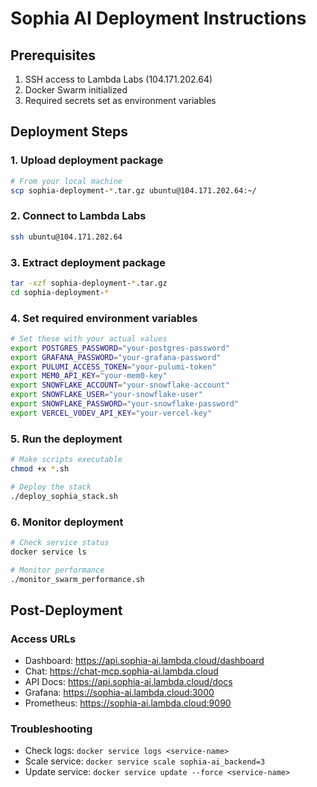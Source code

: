 # Sophia AI Deployment Instructions

## Prerequisites
1. SSH access to Lambda Labs (104.171.202.64)
2. Docker Swarm initialized
3. Required secrets set as environment variables

## Deployment Steps

### 1. Upload deployment package
```bash
# From your local machine
scp sophia-deployment-*.tar.gz ubuntu@104.171.202.64:~/
```

### 2. Connect to Lambda Labs
```bash
ssh ubuntu@104.171.202.64
```

### 3. Extract deployment package
```bash
tar -xzf sophia-deployment-*.tar.gz
cd sophia-deployment-*
```

### 4. Set required environment variables
```bash
# Set these with your actual values
export POSTGRES_PASSWORD="your-postgres-password"
export GRAFANA_PASSWORD="your-grafana-password"
export PULUMI_ACCESS_TOKEN="your-pulumi-token"
export MEM0_API_KEY="your-mem0-key"
export SNOWFLAKE_ACCOUNT="your-snowflake-account"
export SNOWFLAKE_USER="your-snowflake-user"
export SNOWFLAKE_PASSWORD="your-snowflake-password"
export VERCEL_V0DEV_API_KEY="your-vercel-key"
```

### 5. Run the deployment
```bash
# Make scripts executable
chmod +x *.sh

# Deploy the stack
./deploy_sophia_stack.sh
```

### 6. Monitor deployment
```bash
# Check service status
docker service ls

# Monitor performance
./monitor_swarm_performance.sh
```

## Post-Deployment

### Access URLs
- Dashboard: https://api.sophia-ai.lambda.cloud/dashboard
- Chat: https://chat-mcp.sophia-ai.lambda.cloud
- API Docs: https://api.sophia-ai.lambda.cloud/docs
- Grafana: https://sophia-ai.lambda.cloud:3000
- Prometheus: https://sophia-ai.lambda.cloud:9090

### Troubleshooting
- Check logs: `docker service logs <service-name>`
- Scale service: `docker service scale sophia-ai_backend=3`
- Update service: `docker service update --force <service-name>`
